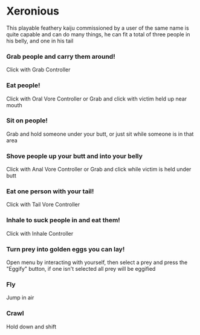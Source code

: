 # Xeronious

This playable feathery kaiju commissioned by a user of the same name is quite capable and can do many things, he can fit a total of three people in his belly, and one in his tail

### Grab people and carry them around!

Click with Grab Controller

### Eat people!

Click with Oral Vore Controller or Grab and click with victim held up near mouth

### Sit on people!

Grab and hold someone under your butt, or just sit while someone is in that area

### Shove people up your butt and into your belly

Click with Anal Vore Controller or Grab and click while victim is held under butt

### Eat one person with your tail!

Click with Tail Vore Controller

### Inhale to suck people in and eat them!

Click with Inhale Controller

### Turn prey into golden eggs you can lay!

Open menu by interacting with yourself, then select a prey and press the "Eggify" button, if one isn't selected all prey will be eggified

### Fly

Jump in air

### Crawl

Hold down and shift
